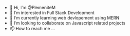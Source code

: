 - 👋 Hi, I’m @PlemeniteM
- 👀 I’m interested in Full Stack Development
- 🌱 I’m currently learning web devlopement using MERN 
- 💞️ I’m looking to collaborate on Javascript related projects
- 📫 How to reach me ...

<!---
PlemeniteM/PlemeniteM is a ✨ special ✨ repository because its `README.md` (this file) appears on your GitHub profile.
You can click the Preview link to take a look at your changes.
--->
